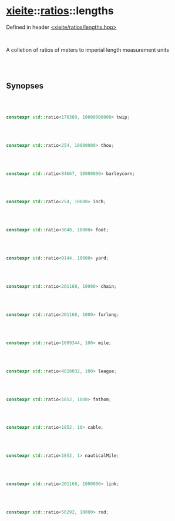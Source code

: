 # [xieite](../xieite.md)::[ratios](../ratios.md)::lengths
Defined in header [<xieite/ratios/lengths.hpp>](../../include/xieite/ratios/lengths.hpp)

<br/>

A colletion of ratios of meters to imperial length measurement units

<br/><br/>

## Synopses

<br/><br/>

```cpp
constexpr std::ratio<176389, 10000000000> twip;
```

<br/><br/>

```cpp
constexpr std::ratio<254, 10000000> thou;
```

<br/><br/>

```cpp
constexpr std::ratio<84667, 10000000> barleycorn;
```

<br/><br/>

```cpp
constexpr std::ratio<254, 10000> inch;
```

<br/><br/>

```cpp
constexpr std::ratio<3048, 10000> foot;
```

<br/><br/>

```cpp
constexpr std::ratio<9144, 10000> yard;
```

<br/><br/>

```cpp
constexpr std::ratio<201168, 10000> chain;
```

<br/><br/>

```cpp
constexpr std::ratio<201168, 1000> furlong;
```

<br/><br/>

```cpp
constexpr std::ratio<1609344, 100> mile;
```

<br/><br/>

```cpp
constexpr std::ratio<4828032, 100> league;
```

<br/><br/>

```cpp
constexpr std::ratio<1852, 1000> fathom;
```

<br/><br/>

```cpp
constexpr std::ratio<1852, 10> cable;
```

<br/><br/>

```cpp
constexpr std::ratio<1852, 1> nauticalMile;
```

<br/><br/>

```cpp
constexpr std::ratio<201168, 1000000> link;
```

<br/><br/>

```cpp
constexpr std::ratio<50292, 10000> rod;
```
